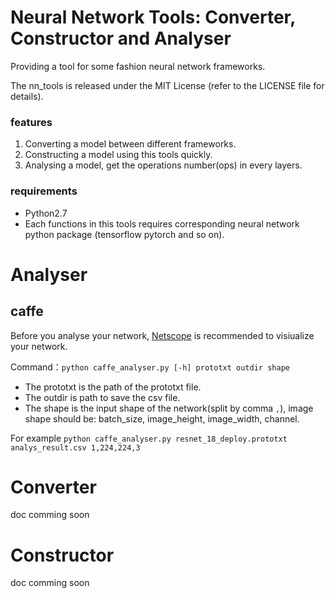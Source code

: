 # Neural Network Tools: Converter, Constructor and Analyser

 Providing a tool for some fashion neural network frameworks.
 
 The nn_tools is released under the MIT License (refer to the LICENSE file for details).

### features

1. Converting a model between different frameworks.
2. Constructing a model using this tools quickly.
3. Analysing a model, get the operations number(ops) in every layers.

### requirements

- Python2.7
- Each functions in this tools requires corresponding neural network python package (tensorflow pytorch and so on).

# Analyser

## caffe
Before you analyse your network, [Netscope](http://ethereon.github.io/netscope/#/editor)
is recommended to visiualize your network.

Command：`python caffe_analyser.py [-h] prototxt outdir shape`
- The prototxt is the path of the prototxt file.
- The outdir is path to save the csv file.
- The shape is the input shape of the network(split by comma `,`), image shape should be: batch_size, image_height, image_width, channel.

For example `python caffe_analyser.py resnet_18_deploy.prototxt analys_result.csv 1,224,224,3`

# Converter

doc comming soon

# Constructor

doc comming soon
